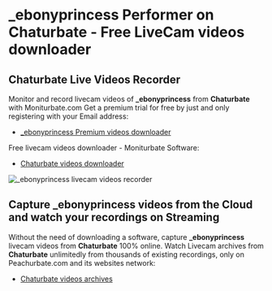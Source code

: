 # _ebonyprincess Performer on Chaturbate - Free LiveCam videos downloader

## Chaturbate Live Videos Recorder

Monitor and record livecam videos of **_ebonyprincess** from **Chaturbate** with Moniturbate.com
Get a premium trial for free by just and only registering with your Email address:
* [_ebonyprincess Premium videos downloader](https://moniturbate.com/request-demo-licence-key.html)

Free livecam videos downloader - Moniturbate Software:
* [Chaturbate videos downloader](https://moniturbate.com/moniturbate-download-software.html)

![_ebonyprincess livecam videos recorder](https://peachurnet.com/templates/moniturbate-software.png)


## Capture _ebonyprincess videos from the Cloud and watch your recordings on Streaming

Without the need of downloading a software, capture **_ebonyprincess** livecam videos from **Chaturbate** 100% online.
Watch Livecam archives from **Chaturbate** unlimitedly from thousands of existing recordings, only on Peachurbate.com and its websites network:
* [Chaturbate videos archives](https://peachurnet.com/)